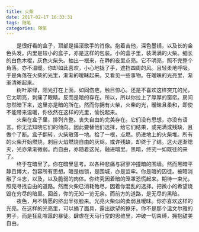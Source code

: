 ```yaml
---
title: 火柴
date: 2017-02-17 16:33:31
tags: 随笔
categories: 随笔
---
```

　　是很好看的盒子，顶部是摇滚歌手的肖像。抱着吉他，深色墨镜，以及长的金色头发。内里是较小的盒子，亦是这样的包装。小的盒子里，装满满的火柴。细长的白色木棍，灰色火柴头。抽出一根来，在静的夜里点亮。它不明亮，照不完整个角落。亦不温暖。你却如此喜欢，小心地拢了手，遮挡四周的风。且轻柔地呼吸。于是角落在火柴的光里，渐渐的暧昧起来。又看见一些事物。在暧昧的光亮里，渐渐清晰起来。<!--more-->  
　　树叶翠绿，阳光打在上面，如同伤疤，触目惊心。还是不喜欢这样突兀的光，它太明亮，刺痛了眼睛。反而是暗的存在。所以，所以你拉上了厚厚的窗帘。房间忽然暗下来，这里亦是暗的所在。然而你拥有火柴，火柴的光，暧昧且柔和，即使不能带来温暖，你依然在这样的光里，愉悦起来。  
　　火柴在盒子里，排列齐整。丧失自由的完美存在。它们没有思想，亦没有语言。你无法知晓它们的倾向。因此要替他们选择，给它们结果，或完满或残缺，且做个了断。盒子翻转，火柴散落一地。拾了一根，点燃。扔进地上的火柴堆。所有的火柴开始燃烧，刺目火焰燃烧自由的灰烬。或许残缺，却终于了结。这火逐渐熄灭，光亦渐渐微弱。而自由，亦随着这光，融进暗里。黑暗，终究一如既往的来了。  
　　终于在暗里了。你在暗里思考。以各种悲痛与寂寥冲撞暗的围墙。然而黑暗平静且博大，包容所有思想。暗是枷锁，是围城，亦是监牢。你是暗的囚徒。被暗消融了斗志，以及，以及脆弱的肉体。你终究因着暗的笼罩恐慌起来。期待一束光，照亮寻找自由的道路。然而火柴已消耗殆尽，因着你混乱的选择。把微小的希望烧毁在穷尽的暗里。回首，你的无知一览无余。而前方的道路，是无尽的黑暗。  
　　夜色，月不情愿的挤出半张脸来。光亮火柴似的柔弱且暧昧。你亦喜欢这样的光亮。在这样的光亮里，可以摘了面具，露出欲望的獠牙。你不是那个温文尔雅的男子，而是狂乱喧嚣的暴徒。肆虐在天马行空的思维里，冲破一切束缚，拥抱甜美自由。